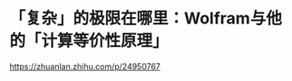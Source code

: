 # 「复杂」的极限在哪里：Wolfram与他的「计算等价性原理」

https://zhuanlan.zhihu.com/p/24950767


























































































